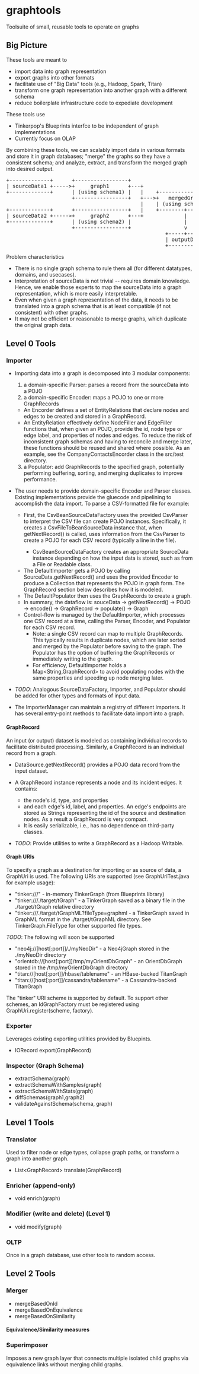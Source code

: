 # graphtools
Toolsuite of small, reusable tools to operate on graphs

## Big Picture
These tools are meant to 
* import data into graph representation
* export graphs into other formats
* facilitate use of "Big Data" tools (e.g., Hadoop, Spark, Titan) 
* transform one graph representation into another graph with a different schema
* reduce boilerplate infrastructure code to expediate development

These tools use
* Tinkerpop's Blueprints interfce to be independent of graph implementations
* Currently focus on OLAP
 
By combining these tools, we can scalably import data in various formats and store it in graph databases; "merge" the graphs so they have a consistent schema; and analyze, extract, and transform the merged graph into desired output.

<pre>
+-------------+      +-----------------+
| sourceData1 +----->+     graph1      +---+
+-------------+      | (using schema1) |   |    +-----------------+
                     +-----------------+   +--->+   mergedGraph   |
                                           |    | (using schema3) |
+-------------+      +-----------------+   |    +--------+--------+
| sourceData2 +----->+     graph2      +---+             |
+-------------+      | (using schema2) |                 |
                     +-----------------+                 v
                                                   +-----+------+
                                                   | outputData |
                                                   +------------+
</pre>

Problem characteristics
* There is no single graph schema to rule them all (for different datatypes, domains, and usecases).
* Interpretation of sourceData is not trivial -- requires domain knowledge.  Hence, we enable those experts to map the sourceData into a graph representation, which is more easily interpretable.
* Even when given a graph representation of the data, it needs to be translated into a graph schema that is at least compatible (if not consistent) with other graphs.
* It may not be efficient or reasonable to merge graphs, which duplicate the original graph data.

## Level 0 Tools

### Importer
* Importing data into a graph is decomposed into 3 modular components:
  1. a domain-specific Parser: parses a record from the sourceData into a POJO
  2. a domain-specific Encoder: maps a POJO to one or more GraphRecords
    * An Encorder defines a set of EntityRelations that declare nodes and edges to be created and stored in a GraphRecord.
    * An EntityRelation effectively define NodeFiller and EdgeFiller functions that, when given an POJO, provide the id, node type or edge label, and properties of nodes and edges.  To reduce the risk of inconsistent graph schemas and having to reconcile and merge later, these functions should be reused and shared where possible.  As an example, see the CompanyContactsEncorder class in the src/test directory.
  3. a Populator: add GraphRecords to the specified graph, potentially performing buffering, sorting, and merging duplicates to improve performance. 
* The user needs to provide domain-specific Encoder and Parser classes.  Existing implementations provide the gluecode and pipelining to accomplish the data import.  To parse a CSV-formatted file for example:
  * First, the CsvBeanSourceDataFactory<POJO> uses the provided CsvParser to interpret the CSV file can create POJO instances.  Specifically, it creates a CsvFileToBeanSourceData instance that, when getNextRecord() is called, uses information from the CsvParser to create a POJO for each CSV record (typically a line in the file).
    * CsvBeanSourceDataFactory creates an appropriate SourceData instance depending on how the input data is stored, such as from a File or Readable class.  
  * The DefaultImporter gets a POJO by calling SourceData.getNextRecord() and uses the provided Encoder to produce a Collection<GraphRecord> that represents the POJO in graph form.  The GraphRecord section below describes how it is modeled.
  * The DefaultPopulator then uses the GraphRecords to create a graph.
  * In summary, the dataflow is: souceData -> getNextRecord() -> POJO -> encode() -> GraphRecord -> populate() -> Graph
  * Control-flow is managed by the DefaultImporter, which processes one CSV record at a time, calling the Parser, Encoder, and Populator for each CSV record.  
    * Note: a single CSV record can map to multiple GraphRecords.  This typically results in duplicate nodes, which are later sorted and merged by the Populator before saving to the graph.  The Populator has the option of buffering the GraphRecords or immediately writing to the graph.
    * For efficiency, DefaultImporter holds a Map<String,GraphRecord> to avoid populating nodes with the same properties and speeding up node merging later.
* *TODO*: Analogous SourceDataFactory, Importer, and Populator should be added for other types and formats of input data.

* The ImporterManager can maintain a registry of different importers.  It has several entry-point methods to facilitate data import into a graph.

#### GraphRecord
An input (or output) dataset is modeled as containing individual records to facilitate distributed processing.  Similarly, a GraphRecord is an individual record from a graph.
* DataSource.getNextRecord() provides a POJO data record from the input dataset.
* A GraphRecord instance represents a node and its incident edges.  It contains:
  * the node's id, type, and properties
  * and each edge's id, label, and properties. An edge's endpoints are stored as Strings representing the id of the source and destination nodes.  As a result a GraphRecord is very compact.
  * It is easily serializable, i.e., has no dependence on third-party classes. 

* *TODO*: Provide utilities to write a GraphRecord as a Hadoop Writable.

#### Graph URIs
To specify a graph as a destination for importing or as source of data, a GraphUri is used.  The following URIs are supported (see GraphUriTest.java for example usage):
* "tinker:///" - in-memory TinkerGraph (from Blueprints library)
* "tinker:///./target/tGraph" - a TinkerGraph saved as a binary file in the ./target/tGraph relative directory 
* "tinker:///./target/tGraphML?fileType=graphml - a TinkerGraph saved in GraphML format in the ./target/tGraphML directory.  See TinkerGraph.FileType for other supported file types.

*TODO*: The following will soon be supported
* "neo4j://[host[:port]]/./myNeoDir" - a Neo4jGraph stored in the ./myNeoDir directory
* "orientdb://[host[:port]]/tmp/myOrientDbGraph" - an OrientDbGraph stored in the /tmp/myOrientDbGraph directory
* "titan://[host[:port]]/hbase/tablename" - an HBase-backed TitanGraph 
* "titan://[host[:port]]/cassandra/tablename" - a Cassandra-backed TitanGraph 

The "tinker" URI scheme is supported by default.  To support other schemes, an IdGraphFactory must be registered using GraphUri.register(scheme, factory). 

### Exporter
Leverages existing exporting utilities provided by Bluepints.
* IORecord export(GraphRecord)

### Inspector (Graph Schema)
* extractSchema(graph)
* extractSchemaWithSamples(graph)
* extractSchemaWithStats(graph)
* diffSchemas(graph1,graph2)
* validateAgainstSchema(schema, graph)

## Level 1 Tools
### Translator
Used to filter node or edge types, collapse graph paths, or transform a graph into another graph.
* List\<GraphRecord> translate(GraphRecord)

### Enricher (append-only)
* void enrich(graph)

### Modifier (write and delete) (Level 1)
* void modify(graph)

### OLTP
Once in a graph database, use other tools to random access.

## Level 2 Tools

### Merger
* mergeBasedOnId
* mergeBasedOnEquivalence
* mergeBasedOnSimilarity

#### Equivalence/Similarity measures

### Superimposer
Imposes a new graph layer that connects multiple isolated child graphs via equivalence links without merging child graphs.





